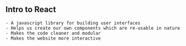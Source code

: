 ## Intro to React
    - A javascript library for building user interfaces
    - Helps us create our own components which are re-usable in nature
    - Makes the code cleaner and modular
    - Makes the website more interactive